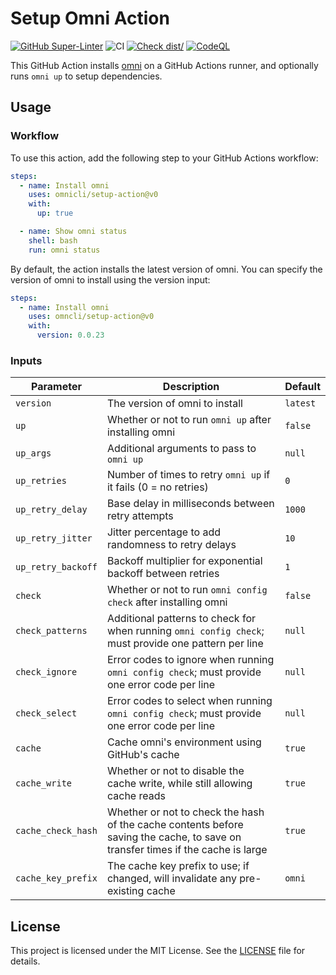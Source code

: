 # Setup Omni Action

[![GitHub Super-Linter](https://github.com/omnicli/setup-action/actions/workflows/linter.yml/badge.svg)](https://github.com/omnicli/setup-action/actions/workflows/linter.yml)
![CI](https://github.com/omnicli/setup-action/actions/workflows/ci.yml/badge.svg)
[![Check dist/](https://github.com/omnicli/setup-action/actions/workflows/check-dist.yml/badge.svg)](https://github.com/omnicli/setup-action/actions/workflows/check-dist.yml)
[![CodeQL](https://github.com/omnicli/setup-action/actions/workflows/codeql-analysis.yml/badge.svg)](https://github.com/omnicli/setup-action/actions/workflows/codeql-analysis.yml)

This GitHub Action installs [omni](https://omnicli.dev) on a GitHub Actions
runner, and optionally runs `omni up` to setup dependencies.

## Usage

### Workflow

To use this action, add the following step to your GitHub Actions workflow:

```yaml
steps:
  - name: Install omni
    uses: omnicli/setup-action@v0
    with:
      up: true

  - name: Show omni status
    shell: bash
    run: omni status
```

By default, the action installs the latest version of omni. You can specify the
version of omni to install using the version input:

```yaml
steps:
  - name: Install omni
    uses: omncli/setup-action@v0
    with:
      version: 0.0.23
```

### Inputs

| Parameter          | Description                                                                                                                     | Default  |
| ------------------ | ------------------------------------------------------------------------------------------------------------------------------- | -------- |
| `version`          | The version of omni to install                                                                                                  | `latest` |
| `up`               | Whether or not to run `omni up` after installing omni                                                                           | `false`  |
| `up_args`          | Additional arguments to pass to `omni up`                                                                                       | `null`   |
| `up_retries`       | Number of times to retry `omni up` if it fails (0 = no retries)                                                                 | `0`      |
| `up_retry_delay`   | Base delay in milliseconds between retry attempts                                                                               | `1000`   |
| `up_retry_jitter`  | Jitter percentage to add randomness to retry delays                                                                             | `10`     |
| `up_retry_backoff` | Backoff multiplier for exponential backoff between retries                                                                      | `1`      |
| `check`            | Whether or not to run `omni config check` after installing omni                                                                 | `false`  |
| `check_patterns`   | Additional patterns to check for when running `omni config check`; must provide one pattern per line                            | `null`   |
| `check_ignore`     | Error codes to ignore when running `omni config check`; must provide one error code per line                                    | `null`   |
| `check_select`     | Error codes to select when running `omni config check`; must provide one error code per line                                    | `null`   |
| `cache`            | Cache omni's environment using GitHub's cache                                                                                   | `true`   |
| `cache_write`      | Whether or not to disable the cache write, while still allowing cache reads                                                     | `true`   |
| `cache_check_hash` | Whether or not to check the hash of the cache contents before saving the cache, to save on transfer times if the cache is large | `true`   |
| `cache_key_prefix` | The cache key prefix to use; if changed, will invalidate any pre-existing cache                                                 | `omni`   |

## License

This project is licensed under the MIT License. See the [LICENSE](LICENSE) file
for details.
